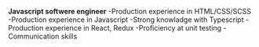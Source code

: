 **Javascript softwere engineer**
-Production experience in HTML/CSS/SCSS
-Production experience in Javascript
-Strong knowladge with Typescript
-Production experience in React, Redux
-Proficiency at unit testing
-Communication skills
